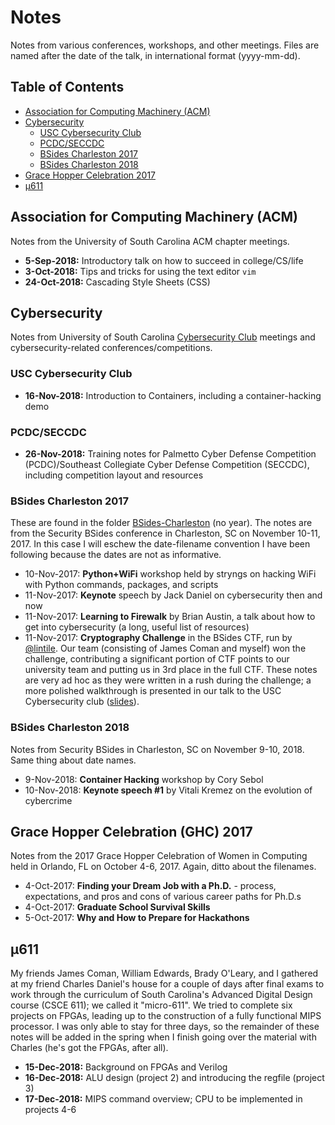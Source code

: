 # Notes

Notes from various conferences, workshops, and other meetings. Files are named after the date of the talk, in international format (yyyy-mm-dd).  

## Table of Contents
- [Association for Computing Machinery (ACM)](#association-for-computing-machinery-acm)
- [Cybersecurity](#cybersecurity)
    - [USC Cybersecurity Club](#usc-cybersecurity-club)
    - [PCDC/SECCDC](#pcdcseccdc)
    - [BSides Charleston 2017](#bsides-charleston-2017)
    - [BSides Charleston 2018](#bsides-charleston-2018)
- [Grace Hopper Celebration 2017](#grace-hopper-celebration-ghc-2017)
- [µ611](#µ611)

## Association for Computing Machinery (ACM)

Notes from the University of South Carolina ACM chapter meetings.  
- **5-Sep-2018:** Introductory talk on how to succeed in college/CS/life
- **3-Oct-2018:** Tips and tricks for using the text editor `vim`
- **24-Oct-2018:** Cascading Style Sheets (CSS)

## Cybersecurity

Notes from University of South Carolina [Cybersecurity Club](http://www.usccyber.org) meetings and cybersecurity-related conferences/competitions.  

### USC Cybersecurity Club
- **16-Nov-2018:** Introduction to Containers, including a container-hacking demo

### PCDC/SECCDC
- **26-Nov-2018:** Training notes for Palmetto Cyber Defense Competition (PCDC)/Southeast Collegiate Cyber Defense Competition (SECCDC),
including competition layout and resources

### BSides Charleston 2017
These are found in the folder [BSides-Charleston](Cybersecurity/BSides-Charleston) (no year). The notes are from the Security BSides conference in Charleston, SC on November 10-11, 2017. In this case I will eschew the date-filename convention I have been following because the dates are not as informative.  
- 10-Nov-2017: **Python+WiFi** workshop held by stryngs on hacking WiFi with Python commands, packages, and scripts
- 11-Nov-2017: **Keynote** speech by Jack Daniel on cybersecurity then and now
- 11-Nov-2017: **Learning to Firewalk** by Brian Austin, a talk about how to get into cybersecurity (a long, useful list of resources)
- 11-Nov-2017: **Cryptography Challenge** in the BSides CTF, run by [@lintile](https://twitter.com/lintile). Our team (consisting of James Coman and myself) won the challenge, contributing a significant portion of CTF points to our university team and putting us in 3rd place in the full CTF. These notes are very ad hoc as they were written in a rush during the challenge; a more polished walkthrough is presented in our talk to the USC Cybersecurity club ([slides](https://docs.google.com/presentation/d/1qebj1XR-cpxRaIZtb6xdViS8auePCj1k0spnPpfJJ6w/edit?usp=sharing)).

### BSides Charleston 2018
Notes from Security BSides in Charleston, SC on November 9-10, 2018. Same thing about date names.  
- 9-Nov-2018: **Container Hacking** workshop by Cory Sebol
- 10-Nov-2018: **Keynote speech #1** by Vitali Kremez on the evolution of cybercrime

## Grace Hopper Celebration (GHC) 2017

Notes from the 2017 Grace Hopper Celebration of Women in Computing held in Orlando, FL on October 4-6, 2017. Again, ditto about the filenames.  
- 4-Oct-2017: **Finding your Dream Job with a Ph.D.** - process, expectations, and pros and cons of various career paths for Ph.D.s
- 4-Oct-2017: **Graduate School Survival Skills**
- 5-Oct-2017: **Why and How to Prepare for Hackathons**

## µ611

My friends James Coman, William Edwards, Brady O'Leary, and I gathered at my friend Charles Daniel's house for a couple of days after final exams to work through the curriculum of South Carolina's Advanced Digital Design course (CSCE 611); we called it "micro-611". We tried to complete six projects on FPGAs, leading up to the construction of a fully functional MIPS processor. I was only able to stay for three days, so the remainder of these notes will be added in the spring when I finish going over the material with Charles (he's got the FPGAs, after all).  
- **15-Dec-2018:** Background on FPGAs and Verilog
- **16-Dec-2018:** ALU design (project 2) and introducing the regfile (project 3)
- **17-Dec-2018:** MIPS command overview; CPU to be implemented in projects 4-6
